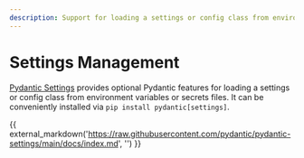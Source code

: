 ```yaml
---
description: Support for loading a settings or config class from environment variables or secrets files.
---
```


# Settings Management

[Pydantic Settings](https://github.com/pydantic/pydantic-settings) provides optional Pydantic features for loading a settings or config class from environment variables or secrets files. It can be conveniently installed via `pip install pydantic[settings]`.

{{ external_markdown('https://raw.githubusercontent.com/pydantic/pydantic-settings/main/docs/index.md', '') }}
